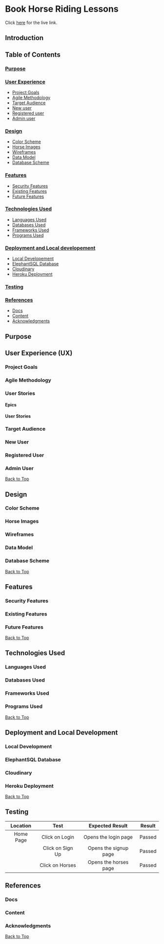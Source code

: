 # Book Horse Riding Lessons

Click [here](https://book-horse-riding-lesson-c2e71d72733b.herokuapp.com) for the live link.

## Introduction

## Table of Contents

### [Purpose](#purpose)
### [User Experience](#user-experience-ux)
* [Project Goals](#project-goals)
* [Agile Methodology](#agile-methodology)
* [Target Audience](#target-audience)
* [New user](#first-time-user)
* [Registered user](#registered-user)
* [Admin user](#admin-user)
### [Design](#design-1)
* [Color Scheme](#color-scheme)
* [Horse Images](#horse-images)
* [Wireframes](#wireframes)
* [Data Model](#data-models)
* [Database Scheme](#database-scheme)
### [Features](#features-1)
* [Security Features](#security-features)
* [Existing Features](#existing-features)
* [Future Features](#future-features)
### [Technologies Used](#technologies-used-1)
* [Languages Used](#languages-used)
* [Databases Used](#databases-used)
* [Frameworks Used](#frameworks-used)
* [Programs Used](#programs-used)
### [Deployment and Local developement](#deployment-and-local-developement-1)
* [Local Developement](#local-developement)
* [ElephantSQL Database](#elephantsql-database)
* [Cloudinary](#cloudinary)
* [Heroku Deployment](#heroku-deployment)
### [Testing](#testing-1)
### [References](#references-1)
* [Docs](#docs)
* [Content](#content)
* [Acknowledgments](#acknowledgments)

## Purpose

## User Experience (UX)

### Project Goals

### Agile Methodology

### User Stories

#### Epics

#### User Stories

### Target Audience

### New User

### Registered User

### Admin User

[Back to Top](#book-horse-riding-lessons)

## Design

### Color Scheme

### Horse Images

### Wireframes

### Data Model

### Database Scheme

[Back to Top](#book-horse-riding-lessons)

## Features

### Security Features

### Existing Features

### Future Features

[Back to Top](#book-horse-riding-lessons)

## Technologies Used

### Languages Used

### Databases Used

### Frameworks Used

### Programs Used

[Back to Top](#book-horse-riding-lessons)

## Deployment and Local Development

### Local Development

### ElephantSQL Database

### Cloudinary

### Heroku Deployment

[Back to Top](#book-horse-riding-lessons)

## Testing

| Location | Test | Expected Result | Result |
| :------: | :--: | :-------------: | :----: |
| Home Page | Click on Login | Opens the login page | Passed |
|  | Click on Sign Up | Opens the signup page | Passed |
|  | Click on Horses | Opens the horses page | Passed |


## References

### Docs

### Content

### Acknowledgments 

[Back to Top](#book-horse-riding-lessons)